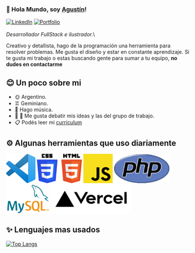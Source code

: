 ### 👋 Hola Mundo, soy [Agustín](https://github.com/agustinDsuarez)!  

[![LinkedIn](https://img.shields.io/badge/-LinkedIn-blue?style=for-the-badge&logo=linkedin&logoColor=white)](https://www.linkedin.com/in/agustin-suarez)
[![Portfolio](https://img.shields.io/badge/-Portfolio-white?style=for-the-badge&logo=googlechrome&logoColor=black)](https://adsuarez.vercel.app)\
\
_Desarrollador FullStack e ilustrador._\


Creativo y detallista, hago de la programación una herramienta para resolver problemas. Me gusta el diseño y estar en constante aprendizaje. Si te gusta mi trabajo o estas buscando gente para sumar a tu equipo, **no dudes en contactarme**

## 😊 Un poco sobre mi

- 🌞 Argentino.
- ♊ Geminiano.
- 🌿 Hago música.
- 👨 👩 Me gusta debatir mis ideas y las del grupo de trabajo.
- 📋 Podés leer mi [curriculum](/AgustinSuarez_CV.pdf)

## ⚙️ Algunas herramientas que uso diariamente

<img src=/icons/vsc.png height=80></img>
<img src=/icons/csshtml.png height=80></img>
<img src=/icons/js.png height=80></img>
<img src=/icons/php.png height=80></img>
<img src=/icons/mysql.png height=80></img>
<img src=/icons/vercel.png height=80></img>

## ✨ Lenguajes mas usados
[![Top Langs](https://github-readme-stats.vercel.app/api/top-langs/?username=agustinDsuarez&layout=compact&hide_title=true&theme=dark)](https://github.com/agustinDsuarez/github-readme-stats)

